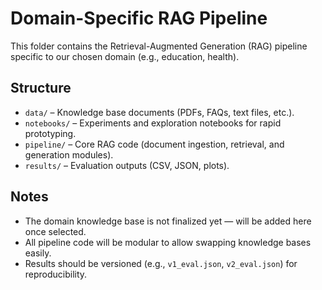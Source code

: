 # Domain-Specific RAG Pipeline

This folder contains the Retrieval-Augmented Generation (RAG) pipeline specific to our chosen domain (e.g., education, health).

## Structure
- `data/` – Knowledge base documents (PDFs, FAQs, text files, etc.).
- `notebooks/` – Experiments and exploration notebooks for rapid prototyping.
- `pipeline/` – Core RAG code (document ingestion, retrieval, and generation modules).
- `results/` – Evaluation outputs (CSV, JSON, plots).

## Notes
- The domain knowledge base is not finalized yet — will be added here once selected.
- All pipeline code will be modular to allow swapping knowledge bases easily.
- Results should be versioned (e.g., `v1_eval.json`, `v2_eval.json`) for reproducibility.
